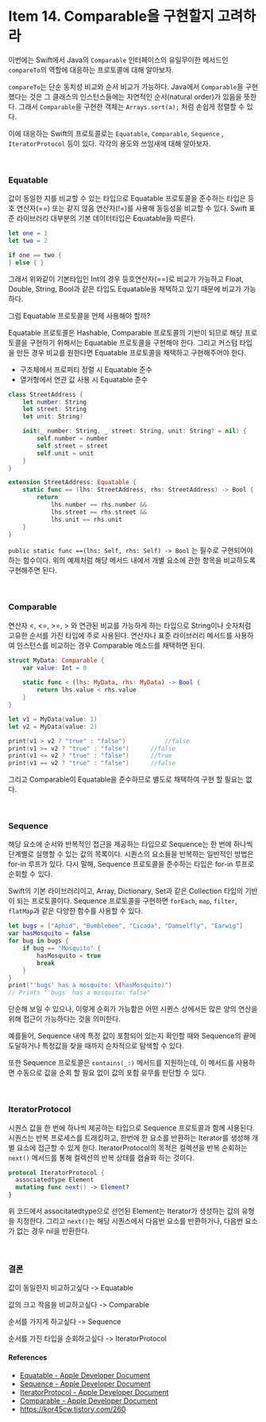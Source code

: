 # Item 14. Comparable을 구현할지 고려하라

이번에는 Swift에서 Java의 `Comparable` 인터페이스의 유일무이한 메서드인 `compareTo`의 역할에 대응하는 프로토콜에 대해 알아보자.

`compareTo`는 단순 동치성 비교와 순서 비교가 가능하다. Java에서 `Comparable`을 구현했다는 것은 그 클래스의 인스턴스들에는 자연적인 순서(natural order)가 있음을 뜻한다. 그래서 `Comparable`을 구현한 객체는 `Arrays.sort(a);` 처럼 손쉽게 정렬할 수 있다. 

이에 대응하는 Swift의 프로토콜로는 `Equatable`, `Comparable`,  `Sequence` , `IteratorProtocol` 등이 있다. 각각의 용도와 쓰임새에 대해 알아보자.

<br>

### Equatable

값이 동일한 지를 비교할 수 있는 타입으로 Equatable 프로토콜을 준수하는 타입은 등호 연산자(==) 또는 같지 않음 연산자(!=)를 사용해 동등성을 비교할 수 있다. Swift 표준 라이브러리 대부분의 기본 데이터타입은 Equatable을 따른다.

``` swift
let one = 1
let two = 2

if one == two {
} else { }
```

그래서 위와같이 기본타입인 Int의 경우 등호연산자(==)로 비교가 가능하고 Float, Double, String, Bool과 같은 타입도 Equatable을 채택하고 있기 때문에 비교가 가능하다.

그럼 Equatable 프로토콜을 언제 사용해야 할까?

Equatable 프로토콜은 Hashable, Comparable 프로토콜의 기반이 되므로 해당 프로토콜을 구현하기 위해서는 Equatable 프로토콜을 구현해야 한다. 그리고 커스텀 타입을 만든 경우 비교를 원한다면 Equatable 프로토콜을 채택하고 구현해주어야 한다.

- 구조체에서 프로퍼티 정렬 시 Equatable 준수
- 열거형에서 연관 값 사용 시 Equatable 준수 

```swift
class StreetAddress {
    let number: String
    let street: String
    let unit: String?

    init(_ number: String, _ street: String, unit: String? = nil) {
        self.number = number
        self.street = street
        self.unit = unit
    }
}

extension StreetAddress: Equatable {
    static func == (lhs: StreetAddress, rhs: StreetAddress) -> Bool {
        return
            lhs.number == rhs.number &&
            lhs.street == rhs.street &&
            lhs.unit == rhs.unit
    }
}
```

 `public static func ==(lhs: Self, rhs: Self) -> Bool` 는 필수로 구현되어야 하는 함수이다. 위의 예제처럼 해당 메서드 내에서 개별 요소에 관한 항목을 비교하도록 구현해주면 된다.

<br>

### Comparable

연산자 <, <=, >=, > 와 연관된 비교를 가능하게 하는 타입으로 String이나 숫자처럼 고유한 순서를 가진 타입에 주로 사용된다. 연산자나 표준 라이브러리 메서드를 사용하여 인스턴스를 비교하는 경우 Comparable 메소드를 채택하면 된다.

```swift
struct MyData: Comparable {
    var value: Int = 0
    
    static func < (lhs: MyData, rhs: MyData) -> Bool {
        return lhs.value < rhs.value
    }
}

let v1 = MyData(value: 1)
let v2 = MyData(value: 2)

print(v1 > v2 ? "true" : "false")			//false
print(v1 >= v2 ? "true" : "false")		//false
print(v1 <= v2 ? "true" : "false")		//true
print(v1 == v2 ? "true" : "false")		//false
```

그리고 Comparable이 Equatable을 준수하므로 별도로 채택하여 구현 할 필요는 없다.

<br>

### Sequence

해당 요소에 순서와 반복적인 접근을 제공하는 타입으로 Sequence는 한 번에 하나씩 단계별로 실행할 수 있는 값의 목록이다. 시퀀스의 요소들을 반복하는 일반적인 방법은 for-in 루프가 있다. 다시 말해, Sequence 프로토콜을 준수하는 타입은 for-in 루프로 순회할 수 있다.

Swift의 기본 라이브러리이고, Array, Dictionary, Set과 같은 Collection 타입의 기반이 되는 프로토콜이다. Sequence 프로토콜을 구현하면 `forEach`, `map`, `filter`, `flatMap`과 같은 다양한 함수를 사용할 수 있다.

```swift
let bugs = ["Aphid", "Bumblebee", "Cicada", "Damselfly", "Earwig"]
var hasMosquito = false
for bug in bugs {
    if bug == "Mosquito" {
        hasMosquito = true
        break
    }
}
print("'bugs' has a mosquito: \(hasMosquito)")
// Prints "'bugs' has a mosquito: false"
```

단순해 보일 수 있으나, 이렇게 순회가 가능함은 어떤 시퀀스 상에서든 많은 양의 연산을 위해 접근이 가능하다는 것을 의미한다. 

예를들어, Sequence 내에 특정 값이 포함되어 있는지 확인할 때와 Sequence의 끝에 도달하거나 특정값을 찾을 때까지 순차적으로 탐색할 수 있다. 

또한 Sequence 프로토콜은 `contains(_:)` 메서드를 지원하는데, 이 메서드를 사용하면 수동으로 값을 순회 할 필요 없이 값의 포함 유무를 판단할 수 있다.

<br>

### IteratorProtocol

시퀀스 값을 한 번에 하나씩 제공하는 타입으로 Sequence 프로토콜과 함께 사용된다. 시퀀스는 반복 프로세스를 트래킹하고, 한번에 한 요소를 반환하는 Iterator를 생성해 개별 요소에 접근할 수 있게 한다. IteratorProtocol의 목적은 컬렉션을 반복 순회하는 `next()` 메서드를 통해 컬렉션의 반복 상태를 캡슐화 하는 것이다.

```swift
protocol IteratorProtocol {
  associatedtype Element
  mutating func next() -> Element?
}
```

위 코드에서 associtatedtype으로 선언된 Element는 Iterator가 생성하는 값의 유형을 지정한다. 그리고 `next()`는 해당 시퀀스에서 다음번 요소를 반환하거나, 다음번 요소가 없는 경우 nil을 반환한다.



<br>

### 결론

값이 동일한지 비교하고싶다 -> Equatable

값의 크고 작음을 비교하고싶다 -> Comparable

순서를 가지게 하고싶다 -> Sequence

순서를 가진 타입을 순회하고싶다 -> IteratorProtocol



#### References

- [Equatable - Apple Developer Document](https://developer.apple.com/documentation/swift/equatable)
- [Sequence - Apple Developer Document](https://developer.apple.com/documentation/swift/sequence)
- [IteratorProtocol - Apple Developer Document](https://developer.apple.com/documentation/swift/iteratorprotocol)
- [Comparable - Apple Developer Document](https://developer.apple.com/documentation/swift/comparable)
- https://kor45cw.tistory.com/260

